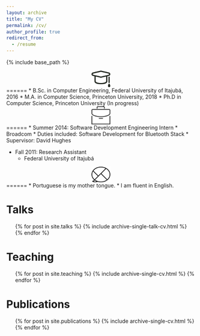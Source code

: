 ```yaml
---
layout: archive
title: "My CV"
permalink: /cv/
author_profile: true
redirect_from:
  - /resume
---
```


{% include base_path %}

<style>
img {
    display: block;
    margin-left: auto;
    margin-right: auto;
}
</style>

<img src="/images/study.png" alt="Education" width="10%" height="10%">
======
* B.Sc. in Computer Engineering, Federal University of Itajubá, 2016
* M.A. in Computer Science, Princeton University, 2018
* Ph.D in Computer Science, Princeton University (In progress)

<img src="/images/business.png" alt="Work Experience" width="10%" height="10%">
======
* Summer 2014: Software Development Engineering Intern
  * Broadcom
  * Duties included: Software Development for Bluetooth Stack
  * Supervisor: David Hughes

* Fall 2011: Research Assistant
  * Federal University of Itajubá

<img src="/images/talk.png" alt="Languages" width="10%" height="10%">
======
* Portuguese is my mother tongue.
* I am fluent in English.

Talks
======
  <ul>{% for post in site.talks %}
    {% include archive-single-talk-cv.html %}
  {% endfor %}</ul>

Teaching
======
  <ul>{% for post in site.teaching %}
    {% include archive-single-cv.html %}
  {% endfor %}</ul>

Publications
======
  <ul>{% for post in site.publications %}
    {% include archive-single-cv.html %}
  {% endfor %}</ul>
